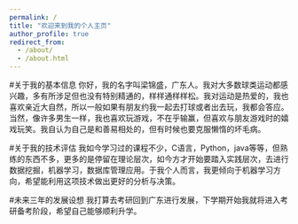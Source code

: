 ```yaml
---
permalink: /
title: "欢迎来到我的个人主页"
author_profile: true
redirect_from: 
  - /about/
  - /about.html
---
```


#关于我的基本信息
你好，我的名字叫梁锦盛，广东人。我对大多数球类运动都感兴趣，多有所涉足但也没有特别精通的，样样通样样松。我对运动是热爱的，我也喜欢亲近大自然，所以一般如果有朋友约我一起去打球或者出去玩，我都会答应。当然，像许多男生一样，我也喜欢玩游戏，不在乎输赢，但喜欢与朋友游戏时的嬉戏玩笑。我自认为自己是和善易相处的，但有时候也要克服懒惰的坏毛病。

#关于我的技术评估
我如今学习过的课程不少，C语言，Python，java等等，但熟练的东西不多，更多的是停留在理论层次，如今方才开始要踏入实践层次，去进行数据挖掘，机器学习，数据库管理应用。于我个人而言，我更倾向于机器学习方向，希望能利用这项技术做出更好的分析与决策。

#未来三年的发展设想
我打算去考研回到广东进行发展，下学期开始我就将进入考研备考阶段，希望自己能够顺利升学。

